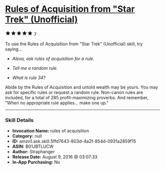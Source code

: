 # [Rules of Acquisition from "Star Trek" (Unofficial)](http://alexa.amazon.com/#skills/amzn1.ask.skill.5ffd7643-803d-4a2f-854d-0931a2859f15)
![5 stars](../../images/ic_star_black_18dp_1x.png)![5 stars](../../images/ic_star_black_18dp_1x.png)![5 stars](../../images/ic_star_black_18dp_1x.png)![5 stars](../../images/ic_star_black_18dp_1x.png)![5 stars](../../images/ic_star_black_18dp_1x.png) 7

To use the Rules of Acquisition from "Star Trek" (Unofficial) skill, try saying...

* *Alexa, ask rules of acquisition for a rule.*

* *Tell me a random rule.*

* *What is rule 34?*

Abide by the Rules of Acquisition and untold wealth may be yours.  You may ask for specific rules or request a random rule.  Non-canon rules are included, for a total of 285 profit-maximizing proverbs.  And remember, "When no appropriate rule applies... make one up."

***

### Skill Details

* **Invocation Name:** rules of acquisition
* **Category:** null
* **ID:** amzn1.ask.skill.5ffd7643-803d-4a2f-854d-0931a2859f15
* **ASIN:** B01JBTLUCW
* **Author:** Straphanger
* **Release Date:** August 9, 2016 @ 03:07:33
* **In-App Purchasing:** No
